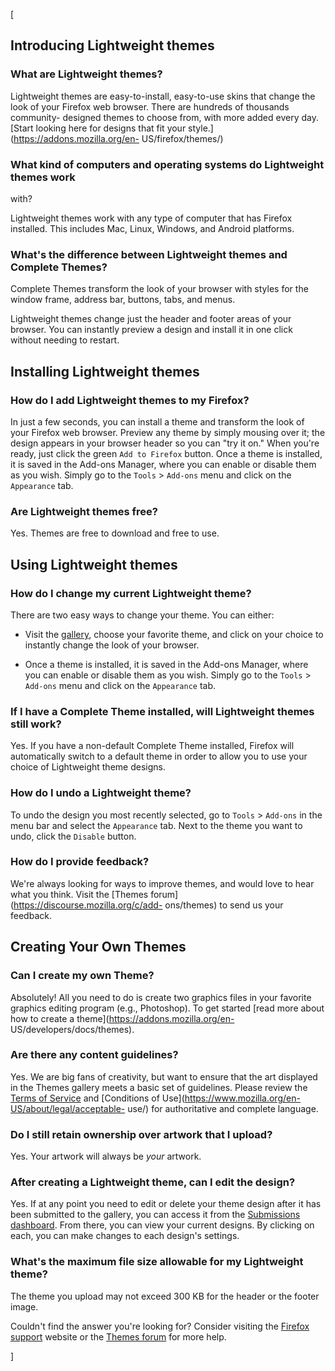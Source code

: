 [



## Introducing Lightweight themes



### What are Lightweight themes?



Lightweight themes are easy-to-install, easy-to-use skins that change the look
of your Firefox web browser. There are hundreds of thousands community-
designed themes to choose from, with more added every day. [Start looking here
for designs that fit your style.](https://addons.mozilla.org/en-
US/firefox/themes/)



### What kind of computers and operating systems do Lightweight themes work
with?



Lightweight themes work with any type of computer that has Firefox installed.
This includes Mac, Linux, Windows, and Android platforms.



### What's the difference between Lightweight themes and Complete Themes?



Complete Themes transform the look of your browser with styles for the window
frame, address bar, buttons, tabs, and menus.



Lightweight themes change just the header and footer areas of your browser.
You can instantly preview a design and install it in one click without needing
to restart.



## Installing Lightweight themes



### How do I add Lightweight themes to my Firefox?



In just a few seconds, you can install a theme and transform the look of your
Firefox web browser. Preview any theme by simply mousing over it; the design
appears in your browser header so you can "try it on." When you're ready, just
click the green `Add to Firefox` button. Once a theme is installed, it is
saved in the Add-ons Manager, where you can enable or disable them as you
wish. Simply go to the `Tools` > `Add-ons` menu and click on the `Appearance`
tab.



### Are Lightweight themes free?



Yes. Themes are free to download and free to use.



## Using Lightweight themes



### How do I change my current Lightweight theme?



There are two easy ways to change your theme. You can either:





  * Visit the [gallery](https://addons.mozilla.org/en-US/firefox/themes/), choose your favorite theme, and click on your choice to instantly change the look of your browser.


  * Once a theme is installed, it is saved in the Add-ons Manager, where you can enable or disable them as you wish. Simply go to the `Tools` > `Add-ons` menu and click on the `Appearance` tab.




### If I have a Complete Theme installed, will Lightweight themes still work?



Yes. If you have a non-default Complete Theme installed, Firefox will
automatically switch to a default theme in order to allow you to use your
choice of Lightweight theme designs.



### How do I undo a Lightweight theme?



To undo the design you most recently selected, go to `Tools` > `Add-ons` in
the menu bar and select the `Appearance` tab. Next to the theme you want to
undo, click the `Disable` button.



### How do I provide feedback?



We're always looking for ways to improve themes, and would love to hear what
you think. Visit the [Themes forum](https://discourse.mozilla.org/c/add-
ons/themes) to send us your feedback.



## Creating Your Own Themes



### Can I create my own Theme?



Absolutely! All you need to do is create two graphics files in your favorite
graphics editing program (e.g., Photoshop). To get started [read more about
how to create a theme](https://addons.mozilla.org/en-
US/developers/docs/themes).



### Are there any content guidelines?



Yes. We are big fans of creativity, but want to ensure that the art displayed
in the Themes gallery meets a basic set of guidelines. Please review the
[Terms of Service](https://www.mozilla.org/en-US/about/legal/terms/mozilla/)
and [Conditions of Use](https://www.mozilla.org/en-US/about/legal/acceptable-
use/) for authoritative and complete language.



### Do I still retain ownership over artwork that I upload?



Yes. Your artwork will always be _your_ artwork.



### After creating a Lightweight theme, can I edit the design?



Yes. If at any point you need to edit or delete your theme design after it has
been submitted to the gallery, you can access it from the [Submissions
dashboard](https://addons.mozilla.org/en-US/developers/addons). From there,
you can view your current designs. By clicking on each, you can make changes
to each design's settings.



### What's the maximum file size allowable for my Lightweight theme?



The theme you upload may not exceed 300 KB for the header or the footer image.



Couldn't find the answer you're looking for? Consider visiting the [Firefox
support](http://support.mozilla.com/search?esab=a&q=themes) website or the
[Themes forum](https://discourse.mozilla.org/c/add-ons/themes) for more help.

]

